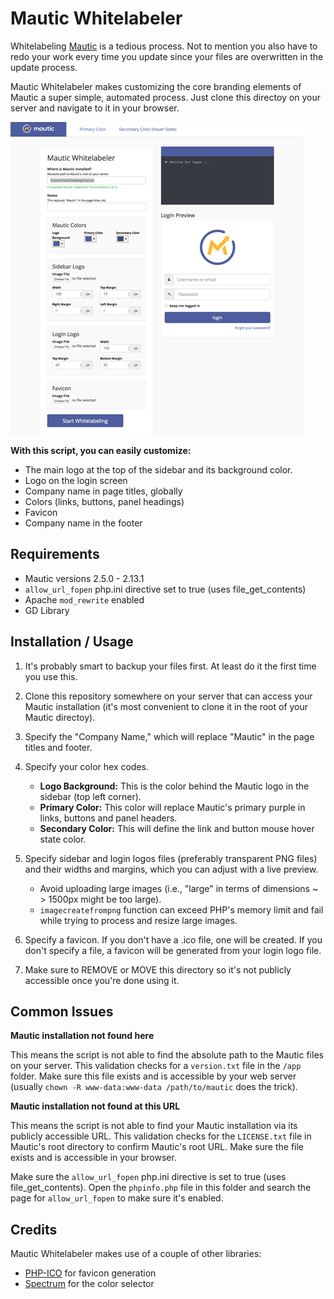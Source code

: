 # Mautic Whitelabeler

Whitelabeling [Mautic](http://github.com/mautic/mautic) is a tedious process. Not to mention you also have to redo your work every time you update since your files are overwritten in the update process.

Mautic Whitelabeler makes customizing the core branding elements of Mautic a super simple, automated process. Just clone this directoy on your server and navigate to it in your browser.

![Screenshot](preview.png)

**With this script, you can easily customize:**

* The main logo at the top of the sidebar and its background color.
* Logo on the login screen
* Company name in page titles, globally
* Colors (links, buttons, panel headings)
* Favicon
* Company name in the footer

## Requirements

* Mautic versions 2.5.0 - 2.13.1
* `allow_url_fopen` php.ini directive set to true (uses file_get_contents)
* Apache `mod_rewrite` enabled
* GD Library

## Installation / Usage

1. It's probably smart to backup your files first. At least do it the first time you use this.

2. Clone this repository somewhere on your server that can access your Mautic installation (it's most convenient to clone it in the root of your Mautic directoy).

3. Specify the "Company Name," which will replace "Mautic" in the page titles and footer.

4. Specify your color hex codes.
	* **Logo Background:** This is the color behind the Mautic logo in the sidebar (top left corner).
	* **Primary Color:** This color will replace Mautic's primary purple in links, buttons and panel headers.
	* **Secondary Color:** This will define the link and button mouse hover state color.

5. Specify sidebar and login logos files (preferably transparent PNG files) and their widths and margins, which you can adjust with a live preview.
	* Avoid uploading large images (i.e., "large" in terms of dimensions ~ > 1500px might be too large).
	* `imagecreatefrompng` function can exceed PHP's memory limit and fail while trying to process and resize large images.

6. Specify a favicon. If you don't have a .ico file, one will be created. If you don't specify a file, a favicon will be generated from your login logo file.

7. Make sure to REMOVE or MOVE this directory so it's not publicly accessible once you're done using it.

## Common Issues

**Mautic installation not found here**

This means the script is not able to find the absolute path to the Mautic files on your server. This validation checks for a `version.txt` file in the `/app` folder. Make sure this file exists and is accessible by your web server (usually `chown -R www-data:www-data /path/to/mautic` does the trick).

**Mautic installation not found at this URL**

This means the script is not able to find your Mautic installation via its publicly accessible URL. This validation checks for the `LICENSE.txt` file in Mautic's root directory to confirm Mautic's root URL. Make sure the file exists and is accessible in your browser.

Make sure the `allow_url_fopen` php.ini directive is set to true (uses file_get_contents). Open the `phpinfo.php` file in this folder and search the page for `allow_url_fopen` to make sure it's enabled.

## Credits

Mautic Whitelabeler makes use of a couple of other libraries:

* [PHP-ICO](https://github.com/chrisbliss18/php-ico) for favicon generation
* [Spectrum](https://github.com/bgrins/spectrum) for the color selector

